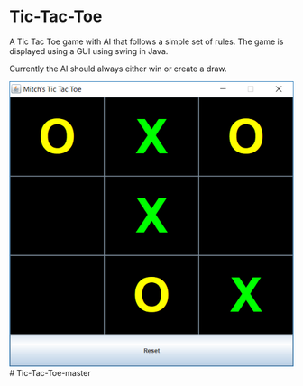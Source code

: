 # Tic-Tac-Toe
A Tic Tac Toe game with AI that follows a simple set of rules.
The game is displayed using a GUI using swing in Java.

Currently the AI should always either win or create a draw.

![Tic-Tac-Toe-GUI](https://github.com/MitchellAW/MitchellAW.github.io/blob/master/images/tic-tac-toe.png)
#   T i c - T a c - T o e - m a s t e r 
 
 
